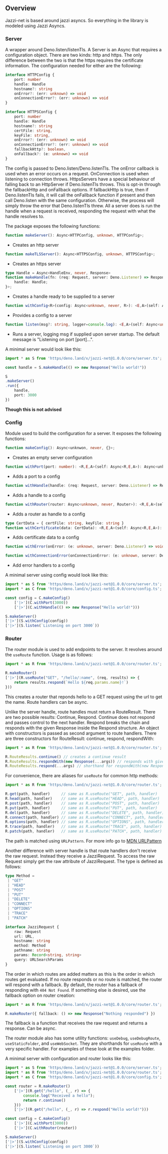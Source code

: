 ## Overview

Jazzi-net is based around jazzi asyncs. So everything in the library is modeled using Jazzi Asyncs.

### Server

A wrapper around Deno.listen/listenTls. A Server is an Async that requires a configuration object. There are two kinds: http and https. The only difference between the two is that the https requires the certificate information. The configuration needed for either are the following:

```ts
interface HTTPConfig {
    port: number
    handle: Handle
    hostname?: string
    onError?: (err: unknown) => void
    onConnectionError?: (err: unknown) => void
}

interface HTTPSConfig {
    port: number
    handle: Handle
    hostname?: string
    certFile: string,
    keyFile: string,
    onError?: (err: unknown) => void
    onConnectionError?: (err: unknown) => void
    fallbackHttp?: boolean,
    onFallback?: (e: unknown) => void
}
```

The config is passed to Deno.listen/Deno.listenTls. The onError callback is used when an error occurs on a request. OnConnection is used when listening to connection throws. HttpsServers have a special behaviour of falling back to an HttpServer if Deno.listenTls throws. This is opt-in through the fallbackHttp and onFallback options. If fallbackHttp is true, then if Deno.listenTls fails, it will call the onFallback function if present and then call Deno.listen with the same configuration. Otherwise, the process will simply throw the error that Deno.listenTls threw. All a server does is run the handle when a request is received, responding the request with what the handle resolves to.

The package exposes the following functions:

```ts
function makeServer(): Async<HTTPConfig, unknown, HTTPConfig>;
``` 
-  Creates an http server

```ts
function makeTLSServer(): Async<HTTPSConfig, unknown, HTTPSConfig>;
``` 
-  Creates an https server

```ts
type Handle = Async<HandleEnv, never, Response>
function makeHandle(fn: (req: Request, server: Deno.Listener) => Response | Promise<Response>): Async<unknown, never, {
    handle: Handle;
}>;
```
-  Creates a handle ready to be supplied to a server

```ts
function withConfig<R>(config: Async<unknown, never, R>): <E,A>(self: Async<R,E,A>) => Async<unknown, E, A>
```
-  Provides a config to a server

```ts
function listen(msg?: string, logger=console.log): <E,A>(self: Async<unknown, E, A>) => A
```
-  Runs a server, logging msg if supplied upon server startup. The default message is "Listening on port \[port\]...".

A minimal server would look like this:

```ts
import * as S from 'https/deno.land/x/jazzi-net@1.0.0/core/server.ts';

const handle = S.makeHandle(() => new Response("Hello world!"))

S
.makeServer()
.run({
    handle,
    port: 3000
})
```

**Though this is not advised**

### Config

Module used to build the configuration for a server. It exposes the following functions:

```ts
function makeConfig(): Async<unknwon, never, {}>;
``` 
-  Creates an empty server configuration

```ts
function withPort(port: number): <R,E,A>(self: Async<R,E,A>): Async<unknwon, never, A & { port: number }>;
``` 
-  Adds a port to a config

```ts
function withHandle(handle: (req: Request, server: Deno.Listener) => Response | Promise<Response>): <R,E,A>(self: Async<R,E,A>): Async<unknwon, never, A & { handle: Handle }>;
``` 
-  Adds a handle to a config

```ts
function withRouter(router: Async<unknown, never, Router>): <R,E,A>(self: Async<R,E,A>): Async<unknwon, never, A & { handle: Handle }>;
``` 
-  Adds a router as handle to a config

```ts
type CertData = { certFile: string, keyFile: string }
function withCertificate(data: CertData): <R,E,A>(self: Async<R,E,A>): Async<unknwon, never, A & CertData>;
``` 
-  Adds certificate data to a config

```ts
function withError(onError: (e: unknown, server: Deno.Listener) => void): <A>(self: UIO<A>) => Async<unknown, never, A & { onError: (e: unknown, server: Deno.Listener) => void}>

function withConnectionError(onConnectionError: (e: unknown, server: Deno.Listener) => void): <A>(self: UIO<A>) => Async<unknown, never, A & { onConnectionError: (e: unknown, server: Deno.Listener) => void}>
```

- Add error handlers to a config

A minimal server using config would look like this:

```ts
import * as S from 'https/deno.land/x/jazzi-net@1.0.0/core/server.ts';
import * as C from 'https/deno.land/x/jazzi-net@1.0.0/core/config.ts';

const config = C.makeConfig()
    ['|>'](C.withPort(3000))
    ['|>'](C.withHandle(() => new Response("Hello world!")))

S.makeServer()
['|>'](S.withConfig(config))
['|>'](S.listen(`Listening on port 3000`))
```

### Router

The router module is used to add endpoints to the server. It revolves around the `useRoute` function. Usage is as follows:

```ts
import * as R from 'https/deno.land/x/jazzi-net@1.0.0/core/router.ts';

R.makeRouter()
['|>'](R.useRoute("GET", "/hello/:name", (req, results) => {
    return results.respond(`Hello ${req.params.name}!`)
}))
```

This creates a router that reponds hello to a GET request using the url to get the name. Route handlers can be async.

Unlike the server handle, route handles must return a RouteResult. There are two possible results: Continue, Respond. Continue does not respond and passes control to the next handler. Respond breaks the chain and responds with the given Response inside the Respond structure. An object with constructors is passed as second argument to route handlers. There are three constructors for RouteResult: continue, respond, respondWith:

```ts
import * as R from 'https/deno.land/x/jazzi-net@1.0.0/core/router.ts';

R.RouteResults.continue() // creates a continue result
R.RouteResults.respondWith(new Response(...args)) // responds with given response
R.RouteResults.respond(...args) // shorthand for respondWith(new Response(...args))
```

For convenience, there are aliases for `useRoute` for common http methods:

```ts
import * as R from 'https/deno.land/x/jazzi-net@1.0.0/core/router.ts';

R.get(path, handler)     // same as R.useRoute("GET", path, handler)
R.head(path, handler)    // same as R.useRoute("HEAD", path, handler)
R.post(path, handler)    // same as R.useRoute("POST", path, handler)
R.put(path, handler)     // same as R.useRoute("PUT", path, handler)
R.del(path, handler)     // same as R.useRoute("DELETE", path, handler)
R.connect(path, handler) // same as R.useRoute("CONNECT", path, handler)
R.options(path, handler) // same as R.useRoute("OPTIONS", path, handler)
R.trace(path, handler)   // same as R.useRoute("TRACE", path, handler)
R.patch(path, handler)   // same as R.useRoute("PATCH", path, handler)
```

The path is matched using `URLPattern`. For more info go to [MDN URLPattern](https://developer.mozilla.org/en-US/docs/Web/API/URL_Pattern_API)

Another difference with server handle is that route handlers don't receive the raw request. Instead they receive a JazziRequest. To access the raw Request simply get the raw attribute of JazziRequest. The type is defined as follows:

```ts
type Method = 
 | "GET" 
 | "HEAD" 
 | "POST" 
 | "PUT" 
 | "DELETE" 
 | "CONNECT" 
 | "OPTIONS" 
 | "TRACE" 
 | "PATCH"

interface JazziRequest {
    raw: Request
    url: URL,
    hostname: string
    method: Method
    pathname: string
    params: Record<string, string>
    query: URLSearchParams
}
```

The order in which routes are added matters as this is the order in which routes get evaluated. If no route responds or no route is matched, the router will respond with a fallback. By default, the router has a fallback of responding with `404 Not Found`. If something else is desired, use the fallback option on router creation:

```ts
import * as R from 'https/deno.land/x/jazzi-net@1.0.0/core/router.ts';

R.makeRouter({ fallback: () => new Response("Nothing responded") })
```

The fallback is a function that receives the raw request and returns a response. Can be async.

The router module also has some utility functions: `useDebug`, `useDebugRoute`, `useStaticFolder`, and `useWebSocket`. They are shorthands for `useRoute` with a very specific handler. For examples of these look at the examples folder.

A minimal server with configuration and router looks like this:

```ts
import * as S from 'https/deno.land/x/jazzi-net@1.0.0/core/server.ts';
import * as R from 'https/deno.land/x/jazzi-net@1.0.0/core/router.ts';
import * as C from 'https/deno.land/x/jazzi-net@1.0.0/core/config.ts';

const router = R.makeRouter()
    ['|>'](R.get("/hello", (_, r) => {
        console.log("Received a hello");
        return r.continue()
    }))
    ['|>'](R.get("/hello", (_, r) => r.respond("Hello world!")))

const config = C.makeConfig()
    ['|>'](C.withPort(3000))
    ['|>'](C.withRouter(router))

S.makeServer()
['|>'](S.withConfig(config))
['|>'](S.listen(`Listening on port 3000`))
```
